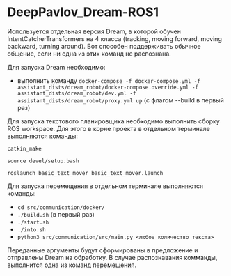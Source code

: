 # DeepPavlov_Dream-ROS1

Используется отдельная версия Dream, в которой обучен IntentCatcherTransformers на 4 класса (tracking, moving forward, moving backward, turning around). Бот способен поддерживать обычное общение, если ни одна из этих команд не распознана.

Для запуска Dream необходимо:

- выполнить команду  `docker-compose -f docker-compose.yml -f assistant_dists/dream_robot/docker-compose.override.yml -f assistant_dists/dream_robot/dev.yml -f assistant_dists/dream_robot/proxy.yml up`
(с флагом --build в первый раз)

Для запуска текстового планировщика необходимо выполнить сборку ROS workspace. Для этого в корне проекта в отдельном терминале выполняются команды:

`catkin_make`

`source devel/setup.bash`

`roslaunch basic_text_mover basic_text_mover.launch`  

Для запуска перемещения в отдельном терминале выполняются команды:

- `cd src/communication/docker/`
- `./build.sh` (в первый раз)
- `./start.sh`
- `./into.sh`
- `python3 src/communication/src/main.py <любое количество текста>`

Переданные аргументы будут сформированы в предложение и отправлены Dream на обработку. В случае распознавания комманды, выполнится одна из команд перемещения.
